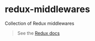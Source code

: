 # redux-middlewares
Collection of Redux middlewares

> See the [Redux docs](http://redux.js.org/docs/advanced/Middleware.html)
